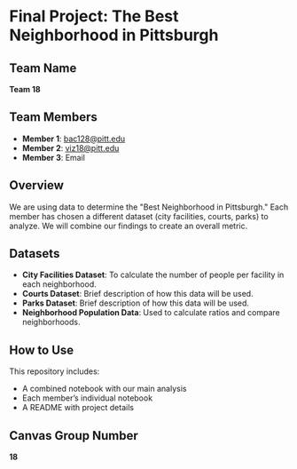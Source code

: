 # Final Project: The Best Neighborhood in Pittsburgh

## Team Name
**Team 18**

## Team Members
- **Member 1**: bac128@pitt.edu
- **Member 2**: viz18@pitt.edu
- **Member 3**: Email

## Overview
We are using data to determine the "Best Neighborhood in Pittsburgh." Each member has chosen a different dataset (city facilities, courts, parks) to analyze. We will combine our findings to create an overall metric.

## Datasets
- **City Facilities Dataset**: To calculate the number of people per facility in each neighborhood.
- **Courts Dataset**: Brief description of how this data will be used.
- **Parks Dataset**: Brief description of how this data will be used.
- **Neighborhood Population Data**: Used to calculate ratios and compare neighborhoods.

## How to Use
This repository includes:
- A combined notebook with our main analysis
- Each member’s individual notebook
- A README with project details

## Canvas Group Number
**18**
